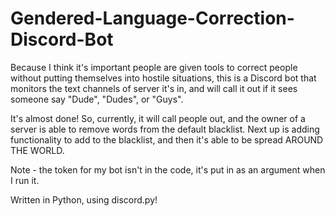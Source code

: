 # Gendered-Language-Correction-Discord-Bot

Because I think it's important people are given tools to correct people without putting themselves into hostile situations, this is a Discord bot that monitors the text channels of server it's in, and will call it out if it sees someone say "Dude", "Dudes", or "Guys".

It's almost done! So, currently, it will call people out, and the owner of a server is able to remove words from the default 
blacklist. Next up is adding functionality to add to the blacklist, and then it's able to be spread AROUND THE WORLD.

Note - the token for my bot isn't in the code, it's put in as an argument when I run it.

Written in Python, using discord.py!

